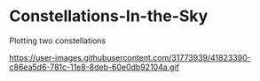 # Constellations-In-the-Sky
Plotting two constellations

https://user-images.githubusercontent.com/31773939/41823390-c86ea5d6-781c-11e8-8deb-60e0db92104a.gif
